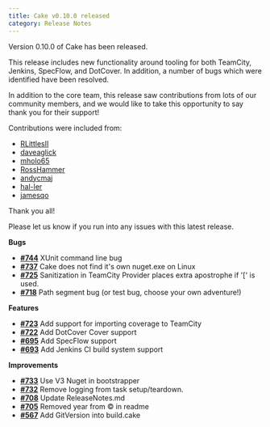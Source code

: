 ```yaml
---
title: Cake v0.10.0 released
category: Release Notes
---
```


Version 0.10.0 of Cake has been released.

This release includes new functionality around tooling for both TeamCity, Jenkins, SpecFlow, and DotCover.  In addition, a number of bugs which were identified have been resolved.

In addition to the core team, this release saw contributions from lots of our community members, and we would like to take this opportunity to say thank you for their support!

Contributions were included from:

 - [RLittlesII](https://github.com/RLittlesII)
 - [daveaglick](https://github.com/daveaglick)
 - [mholo65](https://github.com/mholo65)
 - [RossHammer](https://github.com/RossHammer)
 - [andycmaj](https://github.com/andycmaj)
 - [hal-ler](https://github.com/hal-ler)
 - [jamesqo](https://github.com/jamesqo) 

Thank you all!

Please let us know if you run into any issues with this latest release.

<!--excerpt-->

__Bugs__

- [__#744__](https://github.com/cake-build/cake/issues/744) XUnit command line bug
- [__#737__](https://github.com/cake-build/cake/issues/737) Cake does not find it's own nuget.exe on Linux
- [__#725__](https://github.com/cake-build/cake/issues/725) Sanitization in TeamCity Provider places extra apostrophe if '[' is used.
- [__#718__](https://github.com/cake-build/cake/issues/718) Path segment bug (or test bug, choose your own adventure!)

__Features__

- [__#723__](https://github.com/cake-build/cake/issues/723) Add support for importing coverage to TeamCity
- [__#722__](https://github.com/cake-build/cake/issues/722) Add DotCover Cover support
- [__#695__](https://github.com/cake-build/cake/issues/695) Add SpecFlow support
- [__#693__](https://github.com/cake-build/cake/issues/693) Add Jenkins CI build system support

__Improvements__

- [__#733__](https://github.com/cake-build/cake/issues/733) Use V3 Nuget in bootstrapper
- [__#732__](https://github.com/cake-build/cake/issues/732) Remove logging from task setup/teardown.
- [__#708__](https://github.com/cake-build/cake/pull/708) Update ReleaseNotes.md
- [__#705__](https://github.com/cake-build/cake/pull/705) Removed year from © in readme
- [__#567__](https://github.com/cake-build/cake/issues/567) Add GitVersion into build.cake